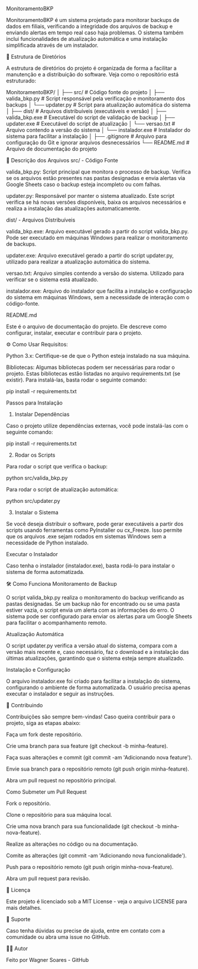 MonitoramentoBKP

MonitoramentoBKP é um sistema projetado para monitorar backups de dados em filiais, verificando a integridade dos arquivos de backup e enviando alertas em tempo real caso haja problemas. O sistema também inclui funcionalidades de atualização automática e uma instalação simplificada através de um instalador.

📂 Estrutura de Diretórios

A estrutura de diretórios do projeto é organizada de forma a facilitar a manutenção e a distribuição do software. Veja como o repositório está estruturado:

MonitoramentoBKP/
│
├── src/                    # Código fonte do projeto
│   ├── valida_bkp.py       # Script responsável pela verificação e monitoramento dos backups
│   └── updater.py          # Script para atualização automática do sistema
│
├── dist/                   # Arquivos distribuíveis (executáveis e versão)
│   ├── valida_bkp.exe      # Executável do script de validação de backup
│   ├── updater.exe         # Executável do script de atualização
│   └── versao.txt          # Arquivo contendo a versão do sistema
│   └── instalador.exe      # Instalador do sistema para facilitar a instalação
│
├── .gitignore              # Arquivo para configuração do Git e ignorar arquivos desnecessários
└── README.md               # Arquivo de documentação do projeto

📜 Descrição dos Arquivos
src/ - Código Fonte

valida_bkp.py: Script principal que monitora o processo de backup. Verifica se os arquivos estão presentes nas pastas designadas e envia alertas via Google Sheets caso o backup esteja incompleto ou com falhas.

updater.py: Responsável por manter o sistema atualizado. Este script verifica se há novas versões disponíveis, baixa os arquivos necessários e realiza a instalação das atualizações automaticamente.

dist/ - Arquivos Distribuíveis

valida_bkp.exe: Arquivo executável gerado a partir do script valida_bkp.py. Pode ser executado em máquinas Windows para realizar o monitoramento de backups.

updater.exe: Arquivo executável gerado a partir do script updater.py, utilizado para realizar a atualização automática do sistema.

versao.txt: Arquivo simples contendo a versão do sistema. Utilizado para verificar se o sistema está atualizado.

instalador.exe: Arquivo do instalador que facilita a instalação e configuração do sistema em máquinas Windows, sem a necessidade de interação com o código-fonte.

README.md

Este é o arquivo de documentação do projeto. Ele descreve como configurar, instalar, executar e contribuir para o projeto.

⚙️ Como Usar
Requisitos:

Python 3.x: Certifique-se de que o Python esteja instalado na sua máquina.

Bibliotecas: Algumas bibliotecas podem ser necessárias para rodar o projeto. Estas bibliotecas estão listadas no arquivo requirements.txt (se existir). Para instalá-las, basta rodar o seguinte comando:

pip install -r requirements.txt

Passos para Instalação
1. Instalar Dependências

Caso o projeto utilize dependências externas, você pode instalá-las com o seguinte comando:

pip install -r requirements.txt

2. Rodar os Scripts

Para rodar o script que verifica o backup:

python src/valida_bkp.py


Para rodar o script de atualização automática:

python src/updater.py

3. Instalar o Sistema

Se você deseja distribuir o software, pode gerar executáveis a partir dos scripts usando ferramentas como PyInstaller ou cx_Freeze. Isso permite que os arquivos .exe sejam rodados em sistemas Windows sem a necessidade de Python instalado.

Executar o Instalador

Caso tenha o instalador (instalador.exe), basta rodá-lo para instalar o sistema de forma automatizada.

🛠️ Como Funciona
Monitoramento de Backup

O script valida_bkp.py realiza o monitoramento do backup verificando as pastas designadas. Se um backup não for encontrado ou se uma pasta estiver vazia, o script envia um alerta com as informações do erro. O sistema pode ser configurado para enviar os alertas para um Google Sheets para facilitar o acompanhamento remoto.

Atualização Automática

O script updater.py verifica a versão atual do sistema, compara com a versão mais recente e, caso necessário, faz o download e a instalação das últimas atualizações, garantindo que o sistema esteja sempre atualizado.

Instalação e Configuração

O arquivo instalador.exe foi criado para facilitar a instalação do sistema, configurando o ambiente de forma automatizada. O usuário precisa apenas executar o instalador e seguir as instruções.

🤝 Contribuindo

Contribuições são sempre bem-vindas! Caso queira contribuir para o projeto, siga as etapas abaixo:

Faça um fork deste repositório.

Crie uma branch para sua feature (git checkout -b minha-feature).

Faça suas alterações e commit (git commit -am 'Adicionando nova feature').

Envie sua branch para o repositório remoto (git push origin minha-feature).

Abra um pull request no repositório principal.

Como Submeter um Pull Request

Fork o repositório.

Clone o repositório para sua máquina local.

Crie uma nova branch para sua funcionalidade (git checkout -b minha-nova-feature).

Realize as alterações no código ou na documentação.

Comite as alterações (git commit -am 'Adicionando nova funcionalidade').

Push para o repositório remoto (git push origin minha-nova-feature).

Abra um pull request para revisão.

📜 Licença

Este projeto é licenciado sob a MIT License - veja o arquivo LICENSE
 para mais detalhes.

💬 Suporte

Caso tenha dúvidas ou precise de ajuda, entre em contato com a comunidade ou abra uma issue no GitHub.

👨‍💻 Autor

Feito por Wagner Soares - GitHub